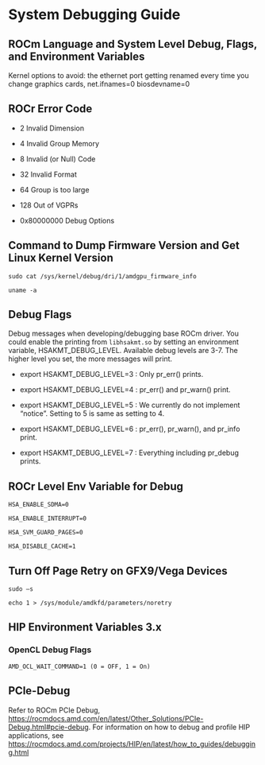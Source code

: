 # System Debugging Guide

## ROCm Language and System Level Debug, Flags, and Environment Variables

Kernel options to avoid: the ethernet port getting renamed every time you change graphics cards, net.ifnames=0 biosdevname=0

## ROCr Error Code

- 2 Invalid Dimension

- 4 Invalid Group Memory

- 8 Invalid (or Null) Code

- 32 Invalid Format

- 64 Group is too large

- 128 Out of VGPRs

- 0x80000000 Debug Options

## Command to Dump Firmware Version and Get Linux Kernel Version

`sudo cat /sys/kernel/debug/dri/1/amdgpu_firmware_info`

`uname -a`

## Debug Flags

Debug messages when developing/debugging base ROCm driver. You could enable the printing from `libhsakmt.so` by setting an environment variable, HSAKMT_DEBUG_LEVEL. Available debug levels are 3-7. The higher level you set, the more messages will print.

- export HSAKMT_DEBUG_LEVEL=3 : Only pr_err() prints.

- export HSAKMT_DEBUG_LEVEL=4 : pr_err() and pr_warn() print.

- export HSAKMT_DEBUG_LEVEL=5 : We currently do not implement “notice”. Setting to 5 is same as setting to 4.

- export HSAKMT_DEBUG_LEVEL=6 : pr_err(), pr_warn(), and pr_info print.

- export HSAKMT_DEBUG_LEVEL=7 : Everything including pr_debug prints.

## ROCr Level Env Variable for Debug

`HSA_ENABLE_SDMA=0`

`HSA_ENABLE_INTERRUPT=0`

`HSA_SVM_GUARD_PAGES=0`

`HSA_DISABLE_CACHE=1`

## Turn Off Page Retry on GFX9/Vega Devices

`sudo –s`

`echo 1 > /sys/module/amdkfd/parameters/noretry`

## HIP Environment Variables 3.x

### OpenCL Debug Flags

`AMD_OCL_WAIT_COMMAND=1 (0 = OFF, 1 = On)`

## PCle-Debug

Refer to ROCm PCIe Debug, <a href="https://rocmdocs.amd.com/en/latest/Other_Solutions/PCIe-Debug.html#pcie-debug" target="_blank">https://rocmdocs.amd.com/en/latest/Other_Solutions/PCIe-Debug.html#pcie-debug</a>.
For information on how to debug and profile HIP applications, see <a href="https://rocmdocs.amd.com/projects/HIP/en/latest/how_to_guides/debugging.html" target="_blank">https://rocmdocs.amd.com/projects/HIP/en/latest/how_to_guides/debugging.html</a>
